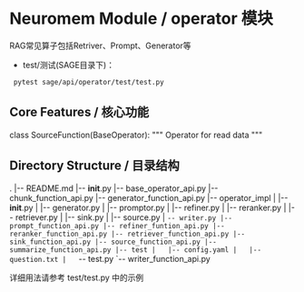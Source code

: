 # Neuromem Module / operator 模块

RAG常见算子包括Retriver、Prompt、Generator等

- test/测试(SAGE目录下)：
```
 pytest sage/api/operator/test/test.py
```

## Core Features / 核心功能
class SourceFunction(BaseOperator):
    """
    Operator for read data
    """



## Directory Structure / 目录结构

.
|-- README.md
|-- __init__.py
|-- base_operator_api.py
|-- chunk_function_api.py
|-- generator_function_api.py
|-- operator_impl
|   |-- __init__.py
|   |-- generator.py
|   |-- promptor.py
|   |-- refiner.py
|   |-- reranker.py
|   |-- retriever.py
|   |-- sink.py
|   |-- source.py
|   `-- writer.py
|-- prompt_function_api.py
|-- refiner_funtion_api.py
|-- reranker_function_api.py
|-- retriever_function_api.py
|-- sink_function_api.py
|-- source_function_api.py
|-- summarize_function_api.py
|-- test
|   |-- config.yaml
|   |-- question.txt
|   `-- test.py
`-- writer_function_api.py

详细用法请参考 test/test.py 中的示例